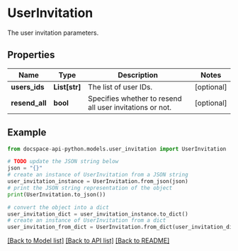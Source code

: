 # UserInvitation
The user invitation parameters.

## Properties

Name | Type | Description | Notes
------------ | ------------- | ------------- | -------------
**users_ids** | **List[str]** | The list of user IDs. | [optional] 
**resend_all** | **bool** | Specifies whether to resend all user invitations or not. | [optional] 

## Example

```python
from docspace-api-python.models.user_invitation import UserInvitation

# TODO update the JSON string below
json = "{}"
# create an instance of UserInvitation from a JSON string
user_invitation_instance = UserInvitation.from_json(json)
# print the JSON string representation of the object
print(UserInvitation.to_json())

# convert the object into a dict
user_invitation_dict = user_invitation_instance.to_dict()
# create an instance of UserInvitation from a dict
user_invitation_from_dict = UserInvitation.from_dict(user_invitation_dict)
```
[[Back to Model list]](../README.md#documentation-for-models) [[Back to API list]](../README.md#documentation-for-api-endpoints) [[Back to README]](../README.md)


